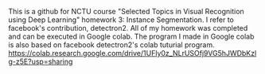 This is a github for NCTU course "Selected Topics in Visual Recognition using Deep Learning" homework 3: Instance Segmentation.
I refer to facebook's contribution, detectron2.
All of my homework was completed and can be executed in Google colab.
The program I made in Google colab is also based on facebook detectron2's colab tuturial program.
https://colab.research.google.com/drive/1UFly0z_NLrUSOfj9VG5hJWDbKzlg-z5E?usp=sharing
